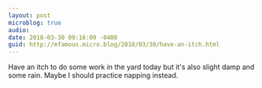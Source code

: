 ```yaml
---
layout: post
microblog: true
audio: 
date: 2018-03-30 09:16:09 -0400
guid: http://mfamous.micro.blog/2018/03/30/have-an-itch.html
---
```

Have an itch to do some work in the yard today but it's also slight damp and some rain. Maybe I should practice napping instead. 
